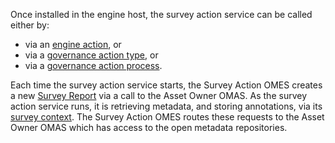 <!-- SPDX-License-Identifier: CC-BY-4.0 -->
<!-- Copyright Contributors to the Egeria project. -->


Once installed in the engine host, the survey action service can be called either by:

* via an [engine action](/concepts/engine-action), or
* via a [governance action type](/concepts/governance-action-type), or
* via a [governance action process](/concepts/governance-action-process).

Each time the survey action service starts, the Survey Action OMES creates a new [Survey Report](/concepts/survey-report) via a call to the Asset Owner OMAS.  As the survey action service runs, it is retrieving metadata, and storing annotations, via its [survey context](/concepts/survey-context).  The Survey Action OMES routes these requests to the Asset Owner OMAS which has access to the open metadata repositories.


